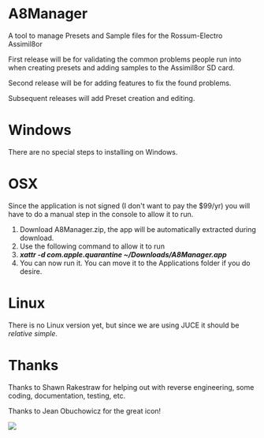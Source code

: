 # A8Manager

A tool to manage Presets and Sample files for the Rossum-Electro Assimil8or

First release will be for validating the common problems people run into when creating presets and adding samples to the Assimil8or SD card.

Second release will be for adding features to fix the found problems.

Subsequent releases will add Preset creation and editing.

# Windows

There are no special steps to installing on Windows.

# OSX

Since the application is not signed (I don't want to pay the $99/yr) you will have to do a manual step in the console to allow it to run.

1. Download A8Manager.zip, the app will be automatically extracted during download.
2. Use the following command to allow it to run
3. **_xattr -d com.apple.quarantine ~/Downloads/A8Manager.app_**
4. You can now run it. You can move it to the Applications folder if you do desire.

# Linux

There is no Linux version yet, but since we are using JUCE it should be _relative simple_.

# Thanks

Thanks to Shawn Rakestraw for helping out with reverse engineering, some coding, documentation, testing, etc.

Thanks to Jean Obuchowicz for the great icon!

![](<Source/GUI/Assimil8or/Data/377906243_984640136172516_2914152204379747274_n.png>)
